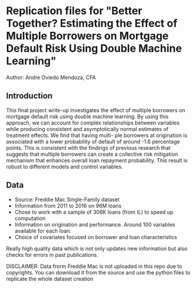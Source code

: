 # Replication files for "Better Together? Estimating the Effect of Multiple Borrowers on Mortgage Default Risk Using Double Machine Learning"

Author: Andre Oviedo Mendoza, CFA

## Introduction

This final project write-up investigates the effect of multiple borrowers on mortgage default risk using double machine learning. 
By using this approach, we can account for complex relationships between variables while producing consistent and asymptotically normal estimates of treatment effects. We find that having multi-
ple borrowers at origination is associated with a lower probability of default of around -1.6 percentage points. 
This is consistent with the findings of previous research that suggests that multiple borrowers can create a collective risk mitigation mechanism that enhances overall loan repayment probability. 
This result is robust to different models and control variables.

## Data

- Source: Freddie Mac Single-Family dataset
- Information from 2011 to 2016 on 96M loans
- Chose to work with a sample of 306K loans (from IL) to speed up computation
- Information on origination and performance. Around 100 variables available for each loan.
- Choice of covariates focused on borrower and loan characteristics

Really high quality data which is not only updates new information but also checks for
errors in past publications.

DISCLAIMER: Data frorm Freddie Mac is not uploaded in this repo due to copyrights. You can download it from the source and use the python files to replicate the whole dataset creation

